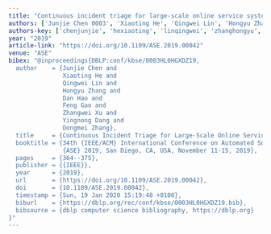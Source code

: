 ```yaml
---
title: "Continuous incident triage for large-scale online service systems"
authors: ['Junjie Chen 0003', 'Xiaoting He', 'Qingwei Lin', 'Hongyu Zhang 0002', 'Dan Hao', 'Feng Gao', 'Zhangwei Xu', 'Yingnong Dang', 'Dongmei Zhang']
authors-key: ['chenjunjie', 'hexiaoting', 'linqingwei', 'zhanghongyu', 'haodan', 'gaofeng', 'xuzhangwei', 'dangyingnong', 'zhangdongmei']
year: "2019"
article-link: "https://doi.org/10.1109/ASE.2019.00042"
venue: "ASE"
bibex: "@inproceedings{DBLP:conf/kbse/0003HL0HGXDZ19,
  author    = {Junjie Chen and
               Xiaoting He and
               Qingwei Lin and
               Hongyu Zhang and
               Dan Hao and
               Feng Gao and
               Zhangwei Xu and
               Yingnong Dang and
               Dongmei Zhang},
  title     = {Continuous Incident Triage for Large-Scale Online Service Systems},
  booktitle = {34th {IEEE/ACM} International Conference on Automated Software Engineering,
               {ASE} 2019, San Diego, CA, USA, November 11-15, 2019},
  pages     = {364--375},
  publisher = {{IEEE}},
  year      = {2019},
  url       = {https://doi.org/10.1109/ASE.2019.00042},
  doi       = {10.1109/ASE.2019.00042},
  timestamp = {Sun, 19 Jan 2020 15:19:48 +0100},
  biburl    = {https://dblp.org/rec/conf/kbse/0003HL0HGXDZ19.bib},
  bibsource = {dblp computer science bibliography, https://dblp.org}
}"
---
```

